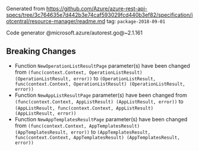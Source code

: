 Generated from https://github.com/Azure/azure-rest-api-specs/tree/3c764635e7d442b3e74caf593029fcd440b3ef82/specification/iotcentral/resource-manager/readme.md tag: `package-2018-09-01`

Code generator @microsoft.azure/autorest.go@~2.1.161

## Breaking Changes

- Function `NewOperationListResultPage` parameter(s) have been changed from `(func(context.Context, OperationListResult) (OperationListResult, error))` to `(OperationListResult, func(context.Context, OperationListResult) (OperationListResult, error))`
- Function `NewAppListResultPage` parameter(s) have been changed from `(func(context.Context, AppListResult) (AppListResult, error))` to `(AppListResult, func(context.Context, AppListResult) (AppListResult, error))`
- Function `NewAppTemplatesResultPage` parameter(s) have been changed from `(func(context.Context, AppTemplatesResult) (AppTemplatesResult, error))` to `(AppTemplatesResult, func(context.Context, AppTemplatesResult) (AppTemplatesResult, error))`
